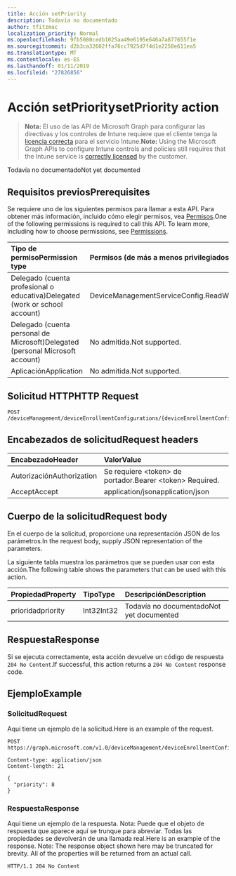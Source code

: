 ```yaml
---
title: Acción setPriority
description: Todavía no documentado
author: tfitzmac
localization_priority: Normal
ms.openlocfilehash: 9fb5080cedb1025aa49e6195e646a7a877655f1e
ms.sourcegitcommit: d2b3ca32602ffa76cc7925d7f4d1e2258e611ea5
ms.translationtype: MT
ms.contentlocale: es-ES
ms.lasthandoff: 01/11/2019
ms.locfileid: "27826856"
---
```

# <a name="setpriority-action"></a><span data-ttu-id="282c7-103">Acción setPriority</span><span class="sxs-lookup"><span data-stu-id="282c7-103">setPriority action</span></span>

> <span data-ttu-id="282c7-104">**Nota:** El uso de las API de Microsoft Graph para configurar las directivas y los controles de Intune requiere que el cliente tenga la [licencia correcta](https://go.microsoft.com/fwlink/?linkid=839381) para el servicio Intune.</span><span class="sxs-lookup"><span data-stu-id="282c7-104">**Note:** Using the Microsoft Graph APIs to configure Intune controls and policies still requires that the Intune service is [correctly licensed](https://go.microsoft.com/fwlink/?linkid=839381) by the customer.</span></span>

<span data-ttu-id="282c7-105">Todavía no documentado</span><span class="sxs-lookup"><span data-stu-id="282c7-105">Not yet documented</span></span>
## <a name="prerequisites"></a><span data-ttu-id="282c7-106">Requisitos previos</span><span class="sxs-lookup"><span data-stu-id="282c7-106">Prerequisites</span></span>
<span data-ttu-id="282c7-p101">Se requiere uno de los siguientes permisos para llamar a esta API. Para obtener más información, incluido cómo elegir permisos, vea [Permisos](/graph/permissions-reference).</span><span class="sxs-lookup"><span data-stu-id="282c7-p101">One of the following permissions is required to call this API. To learn more, including how to choose permissions, see [Permissions](/graph/permissions-reference).</span></span>

|<span data-ttu-id="282c7-109">Tipo de permiso</span><span class="sxs-lookup"><span data-stu-id="282c7-109">Permission type</span></span>|<span data-ttu-id="282c7-110">Permisos (de más a menos privilegiados)</span><span class="sxs-lookup"><span data-stu-id="282c7-110">Permissions (from most to least privileged)</span></span>|
|:---|:---|
|<span data-ttu-id="282c7-111">Delegado (cuenta profesional o educativa)</span><span class="sxs-lookup"><span data-stu-id="282c7-111">Delegated (work or school account)</span></span>|<span data-ttu-id="282c7-112">DeviceManagementServiceConfig.ReadWrite.All</span><span class="sxs-lookup"><span data-stu-id="282c7-112">DeviceManagementServiceConfig.ReadWrite.All</span></span>|
|<span data-ttu-id="282c7-113">Delegado (cuenta personal de Microsoft)</span><span class="sxs-lookup"><span data-stu-id="282c7-113">Delegated (personal Microsoft account)</span></span>|<span data-ttu-id="282c7-114">No admitida.</span><span class="sxs-lookup"><span data-stu-id="282c7-114">Not supported.</span></span>|
|<span data-ttu-id="282c7-115">Aplicación</span><span class="sxs-lookup"><span data-stu-id="282c7-115">Application</span></span>|<span data-ttu-id="282c7-116">No admitida.</span><span class="sxs-lookup"><span data-stu-id="282c7-116">Not supported.</span></span>|

## <a name="http-request"></a><span data-ttu-id="282c7-117">Solicitud HTTP</span><span class="sxs-lookup"><span data-stu-id="282c7-117">HTTP Request</span></span>
<!-- {
  "blockType": "ignored"
}
-->
``` http
POST /deviceManagement/deviceEnrollmentConfigurations/{deviceEnrollmentConfigurationId}/setPriority
```

## <a name="request-headers"></a><span data-ttu-id="282c7-118">Encabezados de solicitud</span><span class="sxs-lookup"><span data-stu-id="282c7-118">Request headers</span></span>
|<span data-ttu-id="282c7-119">Encabezado</span><span class="sxs-lookup"><span data-stu-id="282c7-119">Header</span></span>|<span data-ttu-id="282c7-120">Valor</span><span class="sxs-lookup"><span data-stu-id="282c7-120">Value</span></span>|
|:---|:---|
|<span data-ttu-id="282c7-121">Autorización</span><span class="sxs-lookup"><span data-stu-id="282c7-121">Authorization</span></span>|<span data-ttu-id="282c7-122">Se requiere &lt;token&gt; de portador.</span><span class="sxs-lookup"><span data-stu-id="282c7-122">Bearer &lt;token&gt; Required.</span></span>|
|<span data-ttu-id="282c7-123">Accept</span><span class="sxs-lookup"><span data-stu-id="282c7-123">Accept</span></span>|<span data-ttu-id="282c7-124">application/json</span><span class="sxs-lookup"><span data-stu-id="282c7-124">application/json</span></span>|

## <a name="request-body"></a><span data-ttu-id="282c7-125">Cuerpo de la solicitud</span><span class="sxs-lookup"><span data-stu-id="282c7-125">Request body</span></span>
<span data-ttu-id="282c7-126">En el cuerpo de la solicitud, proporcione una representación JSON de los parámetros.</span><span class="sxs-lookup"><span data-stu-id="282c7-126">In the request body, supply JSON representation of the parameters.</span></span>

<span data-ttu-id="282c7-127">La siguiente tabla muestra los parámetros que se pueden usar con esta acción.</span><span class="sxs-lookup"><span data-stu-id="282c7-127">The following table shows the parameters that can be used with this action.</span></span>

|<span data-ttu-id="282c7-128">Propiedad</span><span class="sxs-lookup"><span data-stu-id="282c7-128">Property</span></span>|<span data-ttu-id="282c7-129">Tipo</span><span class="sxs-lookup"><span data-stu-id="282c7-129">Type</span></span>|<span data-ttu-id="282c7-130">Descripción</span><span class="sxs-lookup"><span data-stu-id="282c7-130">Description</span></span>|
|:---|:---|:---|
|<span data-ttu-id="282c7-131">prioridad</span><span class="sxs-lookup"><span data-stu-id="282c7-131">priority</span></span>|<span data-ttu-id="282c7-132">Int32</span><span class="sxs-lookup"><span data-stu-id="282c7-132">Int32</span></span>|<span data-ttu-id="282c7-133">Todavía no documentado</span><span class="sxs-lookup"><span data-stu-id="282c7-133">Not yet documented</span></span>|



## <a name="response"></a><span data-ttu-id="282c7-134">Respuesta</span><span class="sxs-lookup"><span data-stu-id="282c7-134">Response</span></span>
<span data-ttu-id="282c7-135">Si se ejecuta correctamente, esta acción devuelve un código de respuesta `204 No Content`.</span><span class="sxs-lookup"><span data-stu-id="282c7-135">If successful, this action returns a `204 No Content` response code.</span></span>

## <a name="example"></a><span data-ttu-id="282c7-136">Ejemplo</span><span class="sxs-lookup"><span data-stu-id="282c7-136">Example</span></span>
### <a name="request"></a><span data-ttu-id="282c7-137">Solicitud</span><span class="sxs-lookup"><span data-stu-id="282c7-137">Request</span></span>
<span data-ttu-id="282c7-138">Aquí tiene un ejemplo de la solicitud.</span><span class="sxs-lookup"><span data-stu-id="282c7-138">Here is an example of the request.</span></span>
``` http
POST https://graph.microsoft.com/v1.0/deviceManagement/deviceEnrollmentConfigurations/{deviceEnrollmentConfigurationId}/setPriority

Content-type: application/json
Content-length: 21

{
  "priority": 8
}
```

### <a name="response"></a><span data-ttu-id="282c7-139">Respuesta</span><span class="sxs-lookup"><span data-stu-id="282c7-139">Response</span></span>
<span data-ttu-id="282c7-p102">Aquí tiene un ejemplo de la respuesta. Nota: Puede que el objeto de respuesta que aparece aquí se trunque para abreviar. Todas las propiedades se devolverán de una llamada real.</span><span class="sxs-lookup"><span data-stu-id="282c7-p102">Here is an example of the response. Note: The response object shown here may be truncated for brevity. All of the properties will be returned from an actual call.</span></span>
``` http
HTTP/1.1 204 No Content
```



